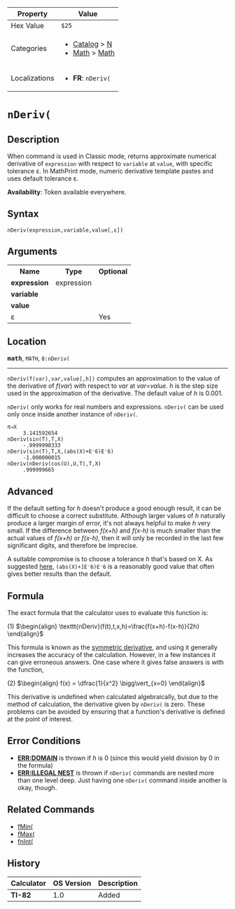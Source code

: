 | Property      | Value |
|---------------|-------|
| Hex Value     | `$25`|
| Categories    | <ul><li>[Catalog](<../categories/Catalog.md>) > [N](<../categories/Catalog.md#N>)</li><li>[Math](<../categories/Math.md>) > [Math](<../categories/Math.md#Math>)</li></ul> |
| Localizations | <ul><li><b>FR</b>: `nDeriv(`</li></ul> |

# `nDeriv(`

## Description
When command is used in Classic mode, returns approximate numerical derivative of `expression` with respect to `variable` at `value`, with specific tolerance ε.
In MathPrint mode, numeric derivative template pastes and uses default tolerance ε.


<b>Availability</b>: Token available everywhere.

## Syntax
`nDeriv(expression,variable,value[,ε])`

## Arguments
<table>
<tr><th>Name</th><th>Type</th><th>Optional</th></tr>

<tr><td><b>expression</b></td><td>expression</td><td></td></tr>

<tr><td><b>variable</b></td><td></td><td></td></tr>

<tr><td><b>value</b></td><td></td><td></td></tr>

<tr><td>ε</td><td></td><td>Yes</td></tr>

</table>

## Location
<tt><kbd><b>math</b></kbd></tt>, `MATH`, `8:nDeriv(`
<hr>

`nDeriv(f(var),var,value[,h])` computes an approximation to the value of the derivative of _f_(_var_) with respect to _var_ at _var_=_value_. _h_ is the step size used in the approximation of the derivative. The default value of _h_ is 0.001.

`nDeriv(` only works for real numbers and expressions. `nDeriv(` can be used only once inside another instance of `nDeriv(`.

```ti-basic
π→X
     3.141592654
nDeriv(sin(T),T,X)
     -.9999998333
nDeriv(sin(T),T,X,(abs(X)+E⁻6)E⁻6)
     -1.000000015
nDeriv(nDeriv(cos(U),U,T),T,X)
     .999999665
```

## Advanced

If the default setting for _h_ doesn't produce a good enough result, it can be difficult to choose a correct substitute. Although larger values of _h_ naturally produce a larger margin of error, it's not always helpful to make _h_ very small. If the difference between _f(x+h)_ and _f(x-h)_ is much smaller than the actual values of _f(x+h)_ or _f(x-h)_, then it will only be recorded in the last few significant digits, and therefore be imprecise.

A suitable compromise is to choose a tolerance _h_ that's based on X. As suggested [here](http://www.unitedti.org/index.php?act=ST&f=54&t=4367&hl=&view=findpost&p=68526), `(abs(X)+]E⁻6)E⁻6` is a reasonably good value that often gives better results than the default.

## Formula

The exact formula that the calculator uses to evaluate this function is:

(1) $`\begin{align} \texttt{nDeriv}(f(t),t,x,h)=\frac{f(x+h)-f(x-h)}{2h} \end{align}`$ 

This formula is known as the [symmetric derivative](https://en.wikipedia.org/wiki/Symmetric_derivative), and using it generally increases the accuracy of the calculation. However, in a few instances it can give erroneous answers. One case where it gives false answers is with the function,

(2) $`\begin{align} f(x) = \dfrac{1}{x^2} \bigg\vert_{x=0} \end{align}`$ 

This derivative is undefined when calculated algebraically, but due to the method of calculation, the derivative given by `nDeriv(` is zero. These problems can be avoided by ensuring that a function's derivative is defined at the point of interest.

## Error Conditions

*   **[ERR:DOMAIN](/errors#domain)** is thrown if _h_ is 0 (since this would yield division by 0 in the formula)
*   **[ERR:ILLEGAL NEST](/errors#illegalnest)** is thrown if `nDeriv(` commands are nested more than one level deep. Just having one `nDeriv(` command inside another is okay, though.

## Related Commands

*   [fMin(](/fmin)
*   [fMax(](/fmax)
*   [fnInt(](/fnint)

## History
| Calculator | OS Version | Description |
|------------|------------|-------------|
| <b>TI-82</b> | 1.0 | Added |


